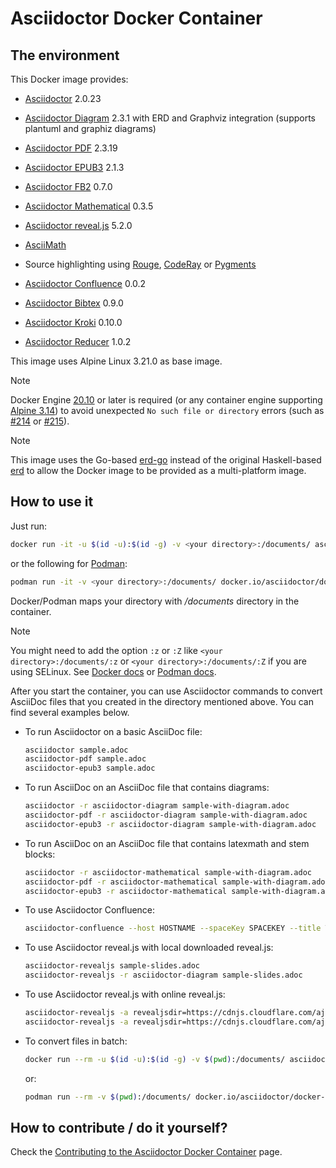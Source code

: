 # Asciidoctor Docker Container

## The environment

This Docker image provides:

- [Asciidoctor](https://asciidoctor.org/) 2.0.23

- [Asciidoctor Diagram](https://asciidoctor.org/docs/asciidoctor-diagram/) 2.3.1 with ERD and Graphviz integration (supports plantuml and graphiz diagrams)

- [Asciidoctor PDF](https://asciidoctor.org/docs/asciidoctor-pdf/) 2.3.19

- [Asciidoctor EPUB3](https://asciidoctor.org/docs/asciidoctor-epub3/) 2.1.3

- [Asciidoctor FB2](https://github.com/asciidoctor/asciidoctor-fb2/) 0.7.0

- [Asciidoctor Mathematical](https://github.com/asciidoctor/asciidoctor-mathematical) 0.3.5

- [Asciidoctor reveal.js](https://docs.asciidoctor.org/reveal.js-converter/latest/) 5.2.0

- [AsciiMath](https://rubygems.org/gems/asciimath)

- Source highlighting using [Rouge](http://rouge.jneen.net), [CodeRay](https://rubygems.org/gems/coderay) or [Pygments](https://pygments.org/)

- [Asciidoctor Confluence](https://github.com/asciidoctor/asciidoctor-confluence) 0.0.2

- [Asciidoctor Bibtex](https://github.com/asciidoctor/asciidoctor-bibtex) 0.9.0

- [Asciidoctor Kroki](https://github.com/Mogztter/asciidoctor-kroki) 0.10.0

- [Asciidoctor Reducer](https://github.com/asciidoctor/asciidoctor-reducer) 1.0.2

This image uses Alpine Linux 3.21.0 as base image.

> [!NOTE]
> Docker Engine [20.10](https://docs.docker.com/engine/release-notes/#20100) or later is required (or any container engine supporting [Alpine 3.14](https://wiki.alpinelinux.org/wiki/Release_Notes_for_Alpine_3.14.0)) to avoid unexpected `No such file or directory` errors (such as [\#214](https://github.com/asciidoctor/docker-asciidoctor/issues/214) or [\#215](https://github.com/asciidoctor/docker-asciidoctor/issues/215)).

> [!NOTE]
> This image uses the Go-based [erd-go](https://github.com/kaishuu0123/erd-go/) instead of the original Haskell-based [erd](https://github.com/BurntSushi/erd) to allow the Docker image to be provided as a multi-platform image.

## How to use it

Just run:

``` bash
docker run -it -u $(id -u):$(id -g) -v <your directory>:/documents/ asciidoctor/docker-asciidoctor
```

or the following for [Podman](https://podman.io/):

``` bash
podman run -it -v <your directory>:/documents/ docker.io/asciidoctor/docker-asciidoctor
```

Docker/Podman maps your directory with *<span class="path">/documents</span>* directory in the container.

> [!NOTE]
> You might need to add the option `:z` or `:Z` like `<your directory>:/documents/:z` or `<your directory>:/documents/:Z` if you are using SELinux. See [Docker docs](https://docs.docker.com/storage/bind-mounts/#configure-the-selinux-label) or [Podman docs](https://docs.podman.io/en/latest/markdown/podman-run.1.html#volume-v-source-volume-host-dir-container-dir-options).

After you start the container, you can use Asciidoctor commands to convert AsciiDoc files that you created in the directory mentioned above.
You can find several examples below.

- To run Asciidoctor on a basic AsciiDoc file:

  ``` bash
  asciidoctor sample.adoc
  asciidoctor-pdf sample.adoc
  asciidoctor-epub3 sample.adoc
  ```

- To run AsciiDoc on an AsciiDoc file that contains diagrams:

  ``` bash
  asciidoctor -r asciidoctor-diagram sample-with-diagram.adoc
  asciidoctor-pdf -r asciidoctor-diagram sample-with-diagram.adoc
  asciidoctor-epub3 -r asciidoctor-diagram sample-with-diagram.adoc
  ```

- To run AsciiDoc on an AsciiDoc file that contains latexmath and stem blocks:

  ``` bash
  asciidoctor -r asciidoctor-mathematical sample-with-diagram.adoc
  asciidoctor-pdf -r asciidoctor-mathematical sample-with-diagram.adoc
  asciidoctor-epub3 -r asciidoctor-mathematical sample-with-diagram.adoc
  ```

- To use Asciidoctor Confluence:

  ``` bash
  asciidoctor-confluence --host HOSTNAME --spaceKey SPACEKEY --title TITLE --username USER --password PASSWORD sample.adoc
  ```

- To use Asciidoctor reveal.js with local downloaded reveal.js:

  ``` bash
  asciidoctor-revealjs sample-slides.adoc
  asciidoctor-revealjs -r asciidoctor-diagram sample-slides.adoc
  ```

- To use Asciidoctor reveal.js with online reveal.js:

  ``` bash
  asciidoctor-revealjs -a revealjsdir=https://cdnjs.cloudflare.com/ajax/libs/reveal.js/3.9.2 sample-slides.adoc
  asciidoctor-revealjs -a revealjsdir=https://cdnjs.cloudflare.com/ajax/libs/reveal.js/3.9.2 -r asciidoctor-diagram sample-slides.adoc
  ```

- To convert files in batch:

  ``` bash
  docker run --rm -u $(id -u):$(id -g) -v $(pwd):/documents/ asciidoctor/docker-asciidoctor asciidoctor-pdf index.adoc
  ```

  or:

  ``` bash
  podman run --rm -v $(pwd):/documents/ docker.io/asciidoctor/docker-asciidoctor asciidoctor-pdf index.adoc
  ```

## How to contribute / do it yourself?

Check the [Contributing to the Asciidoctor Docker Container](https://github.com/asciidoctor/docker-asciidoctor/blob/main/CONTRIBUTING.adoc) page.
